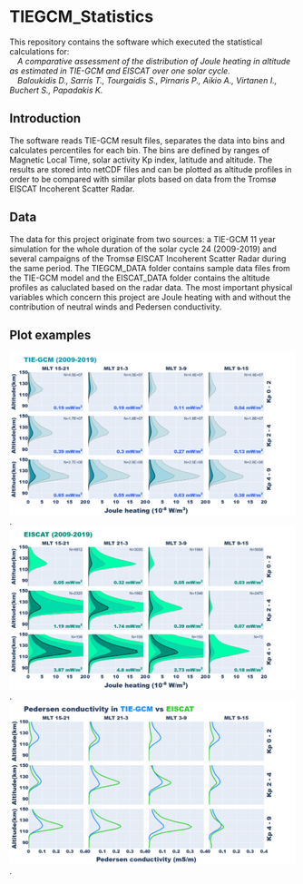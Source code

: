# TIEGCM_Statistics
This repository contains the software which executed the statistical calculations for:  
<em>
&emsp;A comparative assessment of the distribution of Joule heating in altitude as estimated in TIE-GCM and EISCAT over one solar cycle.  
&emsp;Baloukidis D., Sarris T., Tourgaidis S., Pirnaris P., Aikio A., Virtanen I., Buchert S., Papadakis K.
</em>

## Introduction
The software reads TIE-GCM result files, separates the data into bins and calculates percentiles for each bin. The bins are defined by ranges of Magnetic Local Time, solar activity Kp index, latitude and altitude. The results are stored into netCDF files and can be plotted as altitude profiles in order to be compared with similar plots based on data from the Tromsø EISCAT Incoherent Scatter Radar. 

## Data
The data for this project originate from two sources: a TIE-GCM 11 year simulation for the whole duration of the solar cycle 24 (2009-2019) and several campaigns of the Tromsø EISCAT Incoherent Scatter Radar during the same period. The TIEGCM_DATA folder contains sample data files from the TIE-GCM model and the EISCAT_DATA folder contains the altitude profiles as caluclated based on the radar data. The most important physical variables which concern this project are Joule heating with and without the contribution of neutral winds and Pedersen conductivity. 

## Plot examples
![TIE-GCM Joule Heating Altitude Profiles](/images/TIEGCM_JH.png "TIE-GCM Joule Heating Altitude Profiles").
![EISCAT Joule Heating Altitude Profiles](/images/EISCAT_JH.png "EISCAT Joule Heating Altitude Profiles").
![Pedersen Conductivity Medians Comparison](/images/PED_medians.png "Pedersen Conductivity Medians Comparison").

